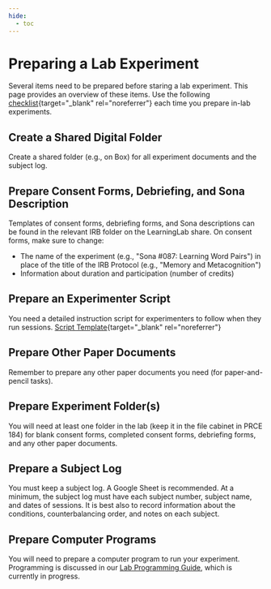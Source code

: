 ```yaml
---
hide:
  - toc
---
```


# Preparing a Lab Experiment

Several items need to be prepared before staring a lab experiment. This page provides an overview of these items. Use the following [checklist](../../downloads/checklist_PreparingLabExperiments.pdf){target="\_blank" rel="noreferrer"} each time you prepare in-lab experiments.

## Create a Shared Digital Folder

Create a shared folder (e.g., on Box) for all experiment documents and the subject log.

## Prepare Consent Forms, Debriefing, and Sona Description

Templates of consent forms, debriefing forms, and Sona descriptions can be found in the relevant IRB folder on the LearningLab share. On consent forms, make sure to change:

- The name of the experiment (e.g., "Sona #087: Learning Word Pairs") in place of the title of the IRB Protocol (e.g., "Memory and Metacognition")
- Information about duration and participation (number of credits)

## Prepare an Experimenter Script

You need a detailed instruction script for experimenters to follow when they run sessions. [Script Template](../../downloads/script_390.docx){target="\_blank" rel="noreferrer"}

## Prepare Other Paper Documents

Remember to prepare any other paper documents you need (for paper-and-pencil tasks).

## Prepare Experiment Folder(s)

You will need at least one folder in the lab (keep it in the file cabinet in PRCE 184) for blank consent forms, completed consent forms, debriefing forms, and any other paper documents.

## Prepare a Subject Log

You must keep a subject log. A Google Sheet is recommended. At a minimum, the subject log must have each subject number, subject name, and dates of sessions. It is best also to record information about the conditions, counterbalancing order, and notes on each subject.

## Prepare Computer Programs

You will need to prepare a computer program to run your experiment. Programming is discussed in our [Lab Programming Guide](../web-experiments/getting-started.md), which is currently in progress.
